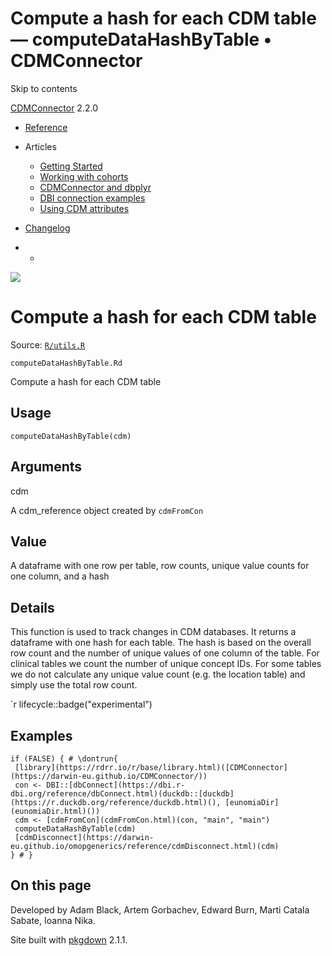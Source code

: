 # Compute a hash for each CDM table — computeDataHashByTable • CDMConnector

Skip to contents

[CDMConnector](../index.html) 2.2.0

  * [Reference](../reference/index.html)
  * Articles
    * [Getting Started](../articles/a01_getting-started.html)
    * [Working with cohorts](../articles/a02_cohorts.html)
    * [CDMConnector and dbplyr](../articles/a03_dbplyr.html)
    * [DBI connection examples](../articles/a04_DBI_connection_examples.html)
    * [Using CDM attributes](../articles/a06_using_cdm_attributes.html)
  * [Changelog](../news/index.html)


  *   * [](https://github.com/darwin-eu/CDMConnector/)



![](../logo.png)

# Compute a hash for each CDM table

Source: [`R/utils.R`](https://github.com/darwin-eu/CDMConnector/blob/HEAD/R/utils.R)

`computeDataHashByTable.Rd`

Compute a hash for each CDM table

## Usage
    
    
    computeDataHashByTable(cdm)

## Arguments

cdm
    

A cdm_reference object created by `cdmFromCon`

## Value

A dataframe with one row per table, row counts, unique value counts for one column, and a hash

## Details

This function is used to track changes in CDM databases. It returns a dataframe with one hash for each table. The hash is based on the overall row count and the number of unique values of one column of the table. For clinical tables we count the number of unique concept IDs. For some tables we do not calculate any unique value count (e.g. the location table) and simply use the total row count.

`r lifecycle::badge("experimental")

## Examples
    
    
    if (FALSE) { # \dontrun{
     [library](https://rdrr.io/r/base/library.html)([CDMConnector](https://darwin-eu.github.io/CDMConnector/))
     con <- DBI::[dbConnect](https://dbi.r-dbi.org/reference/dbConnect.html)(duckdb::[duckdb](https://r.duckdb.org/reference/duckdb.html)(), [eunomiaDir](eunomiaDir.html)())
     cdm <- [cdmFromCon](cdmFromCon.html)(con, "main", "main")
     computeDataHashByTable(cdm)
     [cdmDisconnect](https://darwin-eu.github.io/omopgenerics/reference/cdmDisconnect.html)(cdm)
    } # }
    

## On this page

Developed by Adam Black, Artem Gorbachev, Edward Burn, Marti Catala Sabate, Ioanna Nika.

Site built with [pkgdown](https://pkgdown.r-lib.org/) 2.1.1.
